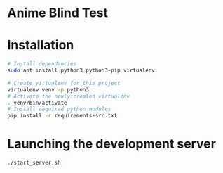# Anime Blind Test

# Installation
```bash
# Install dependancies
sudo apt install python3 python3-pip virtualenv

# Create virtualenv for this project
virtualenv venv -p python3
# Activate the newly created virtualenv
. venv/bin/activate
# Install required python modules
pip install -r requirements-src.txt
```

# Launching the development server
```bash
./start_server.sh
```
